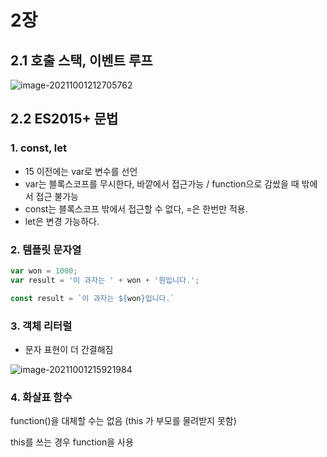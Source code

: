 # 2장

## 2.1 호출 스택, 이벤트 루프

![image-20211001212705762](C:\Users\mohai\AppData\Roaming\Typora\typora-user-images\image-20211001212705762.png)



## 2.2 ES2015+ 문법

### 1. const, let 

- 15 이전에는 var로 변수를 선언
- var는 블록스코프를 무시한다, 바깥에서 접근가능 / function으로 감쌌을 때 밖에서 접근 불가능
- const는 블록스코프 밖에서 접근할 수 없다, =은 한번만 적용.
- let은 변경 가능하다.



### 2. 템플릿 문자열

```javascript
var won = 1000;
var result = '이 과자는 ' + won + '원입니다.';

const result = `이 과자는 ${won}입니다.`
```



### 3. 객체 리터럴

- 문자 표현이 더 간결해짐

![image-20211001215921984](C:\Users\mohai\AppData\Roaming\Typora\typora-user-images\image-20211001215921984.png)



### 4. 화살표 함수

function()을 대체할 수는 없음 (this 가 부모를 물려받지 못함)

this를 쓰는 경우 function을 사용

